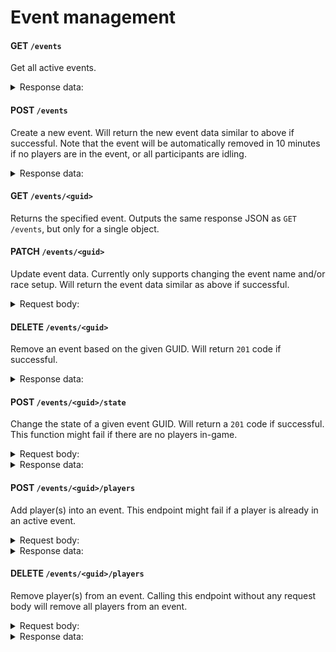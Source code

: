 # Event management

#### GET `/events`

Get all active events.

<details>
<summary>Response data:</summary>

```json
{
  "data": [
    {
      "bInCountdown": false,
      "State": 1,
      "RaceSetup": {
        "VehicleKeys": {},
        "EngineKeys": {},
        "Route": {
          "Waypoints": [
            {
              "Rotation": {
                "X": 0.0045868361219863,
                "Y": -0.0018976408556407,
                "Z": 0.92403108991185,
                "W": 0.3822851092704
              },
              "Scale3D": { "X": 1, "Y": 14, "Z": 10 },
              "Translation": {
                "X": -97056.398061863,
                "Y": -117563.48387672,
                "Z": -21050.320972118
              }
            },
            {
              "Rotation": {
                "X": 0.0014406319799756,
                "Y": -0.0068644038787254,
                "Z": 0.20539026277856,
                "W": 0.97865501812163
              },
              "Scale3D": { "X": 1, "Y": 14, "Z": 10 },
              "Translation": {
                "X": -93947.847830481,
                "Y": -126853.16521403,
                "Z": -21477.158924869
              }
            },
            {
              "Rotation": {
                "X": -0.007671052646189,
                "Y": 0.00060647783012685,
                "Z": 0.9968597732292,
                "W": 0.078812306484315
              },
              "Scale3D": { "X": 1, "Y": 14, "Z": 10 },
              "Translation": {
                "X": -212976.81696971,
                "Y": -97408.83208708,
                "Z": -21545.762334066
              }
            },
            {
              "Rotation": {
                "X": 0.017288231758791,
                "Y": -0.03607338218842,
                "Z": 0.43183666206309,
                "W": 0.90106432924534
              },
              "Scale3D": { "X": 1, "Y": 14, "Z": 10 },
              "Translation": {
                "X": -222430.29234268,
                "Y": -89493.65477886,
                "Z": -21473.098844742
              }
            },
            {
              "Rotation": {
                "X": 0.04035149366434,
                "Y": 0.00079851064577432,
                "Z": -0.99898964493809,
                "W": 0.019768880754114
              },
              "Scale3D": { "X": 1, "Y": 14, "Z": 10 },
              "Translation": {
                "X": -204969.76993894,
                "Y": -62400.74385912,
                "Z": -19238.334390573
              }
            },
            {
              "Rotation": {
                "X": 0.0022522273808386,
                "Y": -0.013915128851652,
                "Z": 0.15975942882025,
                "W": 0.98705532852211
              },
              "Scale3D": { "X": 1, "Y": 14, "Z": 10 },
              "Translation": {
                "X": -168594.6087996,
                "Y": -68971.508357785,
                "Z": -18735.925517306
              }
            },
            {
              "Rotation": {
                "X": -0,
                "Y": 0,
                "Z": -0.42259649839941,
                "W": 0.90631793513124
              },
              "Scale3D": { "X": 1, "Y": 14, "Z": 10 },
              "Translation": {
                "X": -138576.74154581,
                "Y": -71776.48480768,
                "Z": -18199.999593198
              }
            }
          ],
          "RouteName": "Jalan Kambing"
        },
        "NumLaps": 3
      },
      "EventGuid": "1A0DE0C7673055F552B86B9297530EC",
      "Players": {},
      "EventName": "The best event ever!",
      "EventType": 1,
      "OwnerCharacterId": { "UniqueNetId": "", "CharacterGuid": "0000" }
    }
  ]
}
```

</details>

#### POST `/events`

Create a new event. Will return the new event data similar to above if successful. Note that the event will be automatically removed in 10 minutes if no players are in the event, or all participants are idling.

<details>
<summary>Response data:</summary>

```json
{
  "EventType": 1,
  "RaceSetup": {
    "EngineKeys": {},
    "Route": {
      "Waypoints": [
        {
          "Rotation": {
            "Y": -0.0018976408556407,
            "X": 0.0045868361219863,
            "W": 0.3822851092704,
            "Z": 0.92403108991185
          },
          "Translation": {
            "Y": -117563.48387672,
            "X": -97056.398061863,
            "Z": -21050.320972118
          },
          "Scale3D": { "Y": 14, "X": 1, "Z": 10 }
        },
        {
          "Rotation": {
            "Y": -0.0068644038787254,
            "X": 0.0014406319799756,
            "W": 0.97865501812163,
            "Z": 0.20539026277856
          },
          "Translation": {
            "Y": -126853.16521403,
            "X": -93947.847830481,
            "Z": -21477.158924869
          },
          "Scale3D": { "Y": 14, "X": 1, "Z": 10 }
        },
        {
          "Rotation": {
            "Y": 0.00060647783012685,
            "X": -0.007671052646189,
            "W": 0.078812306484315,
            "Z": 0.9968597732292
          },
          "Translation": {
            "Y": -97408.83208708,
            "X": -212976.81696971,
            "Z": -21545.762334066
          },
          "Scale3D": { "Y": 14, "X": 1, "Z": 10 }
        },
        {
          "Rotation": {
            "Y": -0.03607338218842,
            "X": 0.017288231758791,
            "W": 0.90106432924534,
            "Z": 0.43183666206309
          },
          "Translation": {
            "Y": -89493.65477886,
            "X": -222430.29234268,
            "Z": -21473.098844742
          },
          "Scale3D": { "Y": 14, "X": 1, "Z": 10 }
        },
        {
          "Rotation": {
            "Y": 0.00079851064577432,
            "X": 0.04035149366434,
            "W": 0.019768880754114,
            "Z": -0.99898964493809
          },
          "Translation": {
            "Y": -62400.74385912,
            "X": -204969.76993894,
            "Z": -19238.334390573
          },
          "Scale3D": { "Y": 14, "X": 1, "Z": 10 }
        },
        {
          "Rotation": {
            "Y": -0.013915128851652,
            "X": 0.0022522273808386,
            "W": 0.98705532852211,
            "Z": 0.15975942882025
          },
          "Translation": {
            "Y": -68971.508357785,
            "X": -168594.6087996,
            "Z": -18735.925517306
          },
          "Scale3D": { "Y": 14, "X": 1, "Z": 10 }
        },
        {
          "Rotation": {
            "Y": 0,
            "X": -0,
            "W": 0.90631793513124,
            "Z": -0.42259649839941
          },
          "Translation": {
            "Y": -71776.48480768,
            "X": -138576.74154581,
            "Z": -18199.999593198
          },
          "Scale3D": { "Y": 14, "X": 1, "Z": 10 }
        }
      ],
      "RouteName": "Jalan Kambing"
    },
    "VehicleKeys": {},
    "NumLaps": 3
  },
  "bInCountdown": false,
  "EventName": "The best event ever!",
  "State": 1
}
```

</details>

#### GET `/events/<guid>`

Returns the specified event. Outputs the same response JSON as `GET /events`, but only for a single object.

#### PATCH `/events/<guid>`

Update event data. Currently only supports changing the event name and/or race setup. Will return the event data similar as above if successful.

<details>
<summary>Request body:</summary>

```json
{
  "EventName": "New event name",
  "RaceSetup": {
    "NumLaps": 0,
    "Route": {
      "RouteName": "My Super Track",
      "Waypoints": [
        {
          "Translation": {
            "X": -388146.600618,
            "Y": 630854.981784,
            "Z": -11157.142135
          },
          "Scale3D": {
            "X": 1,
            "Y": 19,
            "Z": 10
          },
          "Rotation": {
            "X": 0,
            "Y": 0,
            "Z": 0.5696381972391096,
            "W": 0.8218955677251077
          }
        },
        {
          "Translation": {
            "X": -386101.669514,
            "Y": 656907.891716,
            "Z": -11137.687317
          },
          "Scale3D": {
            "X": 1,
            "Y": 28,
            "Z": 10
          },
          "Rotation": {
            "X": 0,
            "Y": 0,
            "Z": 0.7823908105765881,
            "W": 0.6227877804881126
          }
        }
      ]
    },
    "VehicleKeys": [],
    "EngineKeys": []
  }
}
```

</details>

#### DELETE `/events/<guid>`

Remove an event based on the given GUID. Will return `201` code if successful.

<details>
<summary>Response data:</summary>

```json
{"message":"Event 3D5828EF7F06DF4561EAD97C19D2BFE9 removed"}
```

</details>

#### POST `/events/<guid>/state`

Change the state of a given event GUID. Will return a `201` code if successful. This function might fail if there are no players in-game.

<details>
<summary>Request body:</summary>

```json
{
  // Ready = 1,
  // InProgress = 2,
  // Finished = 3,
  "State": 1
}
```

</details>

<details>
<summary>Response data:</summary>

```json
{"message":"Changed event 77ADA819E358E035802ECA554ADBDA4A state from 1 to 2"}
```

</details>

#### POST `/events/<guid>/players`

Add player(s) into an event. This endpoint might fail if a player is already in an active event.

<details>
<summary>Request body:</summary>

Adding a single player:

```json
{
  "PlayerId": ""
}
```

Adding multiple players:

```json
{
  "PlayerId": [""]
}
```

</details>

<details>
<summary>Response data:</summary>

```json
{"message":"Set player 76561198041602277 to join event 3D5828EF7F06DF4561EAD97C19D2BFE9"}
```
</details>

#### DELETE `/events/<guid>/players`

Remove player(s) from an event. Calling this endpoint without any request body will remove all players from an event.

<details>
<summary>Request body:</summary>

Removing a single player:

```json
{
  "PlayerId": ""
}
```

Removing multiple players:

```json
{
  "PlayerId": [""]
}
```

</details>

<details>
<summary>Response data:</summary>

```json
{"message":"Set player 76561198041602277 to join event 3D5828EF7F06DF4561EAD97C19D2BFE9"}
```
</details>
